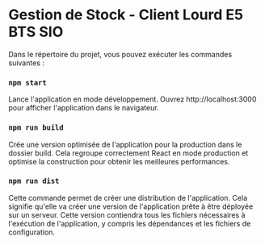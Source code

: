 # Gestion de Stock - Client Lourd E5 BTS SIO

Dans le répertoire du projet, vous pouvez exécuter les commandes suivantes :

### `npm start`

Lance l'application en mode développement.
Ouvrez http://localhost:3000 pour afficher l'application dans le navigateur.

### `npm run build`

Crée une version optimisée de l'application pour la production dans le dossier build.
Cela regroupe correctement React en mode production et optimise la construction pour obtenir les meilleures performances.

### `npm run dist`

Cette commande permet de créer une distribution de l'application. Cela signifie qu'elle va créer une version de l'application prête à être déployée sur un serveur. Cette version contiendra tous les fichiers nécessaires à l'exécution de l'application, y compris les dépendances et les fichiers de configuration.
